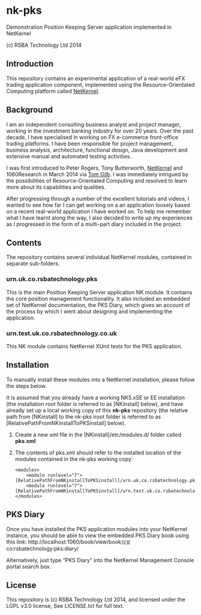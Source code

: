 nk-pks
======

Demonstration Position Keeping Server application implemented in NetKernel

(c) RSBA Technology Ltd 2014

## Introduction

This repository contains an experimental application of a real-world eFX trading application component, implemented using the Resource-Orientated Computing platform called [NetKernel](http://www.1060research.com/products/).

## Background

I am an independent consulting business analyst and project manager, working in the investment banking industry for over 20 years.  Over the past decade, I have specialised in working on FX e-commerce front-office trading platforms.  I have been responsible for project management, business analysis, architecture, functional design, Java development and extensive manual and automated testing activities.

I was first introduced to Peter Rogers, Tony Butterworth, [NetKernel](http://www.1060research.com/products/) and 1060Research in March 2014 via [Tom Gilb](www.gilb.com).  I was immediately intrigued by the possibilities of Resource-Orientated Computing and resolved to learn more about its capabilities and qualities.

After progressing through a number of the excellent tutorials and videos, I wanted to see how far I can get working on a an application loosely based on a recent real-world application I have worked on.  To help me remember what I have learnt along the way, I also decided to write up my experiences as I progressed in the form of a multi-part diary included in the project.
  
## Contents 

The repository contains several individual NetKernel modules, contained in separate sub-folders.

### urn.uk.co.rsbatechnology.pks

This is the main Position Keeping Server application NK module.  It contains the core position management functionality.  It also included an embedded set of NetKernel documentation, the PKS Diary, which gives an account of the process by which I went about designing and implementing the application.

### urn.test.uk.co.rsbatechnology.co.uk

This NK module contains NetKernel XUnit tests for the PKS application.

## Installation

To manually install these modules into a NetKernel installation, please follow the steps below.  

It is assumed that you already have a working NK5.xSE or EE installation (the installation root folder is referred to as [NKinstall] below), and have already set up a local working copy of this **nk-pks** repository (the relative path from [NKinstall] to the nk-pks iroot folder is referred to as [RelativePathFromNKinstallToPKSinstall] below).

1.  Create a new xml file in the [NKinstall]/etc/modules.d/ folder called **pks.xml**
2.  The contents of pks.xml should refer to the installed location of the modules contained in the nk-pks working copy:

        <modules>
	        <module runlevel="7">[RelativePathFromNKinstallToPKSinstall]/urn.uk.co.rsbatechnology.pks/</module>
	        <module runlevel="7">[RelativePathFromNKinstallToPKSinstall]/urn.test.uk.co.rsbatechnology.pks/</module>
        </modules>

## PKS Diary

Once you have installed the PKS application modules into your NetKernel instance, you should be able to view the embedded PKS Diary book using this link: http://localhost:1060/book/view/book:uk:co:rsbatechnology:pks:diary/

Alternatively, just type “PKS Diary” into the NetKernel Management Console portal search box.


## License

This repository is (c) RSBA Technology Ltd 2014, and licensed under the LGPL v3.0 license, See LICENSE.txt for full text.

